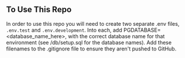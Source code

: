## To Use This Repo

In order to use this repo you will need to create two separate .env files, `.env.test` and `.env.development`. Into each, add PGDATABASE=<database_name_here>, with the correct database name for that environment (see /db/setup.sql for the database names). Add these filenames to the .gitignore file to ensure they aren't pushed to GitHub.
